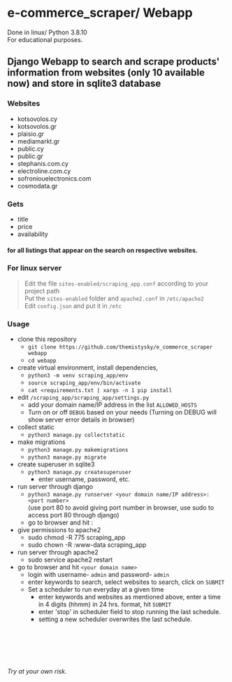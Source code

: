 # e-commerce_scraper/ Webapp  
Done in linux/ Python 3.8.10  
For educational purposes.

## Django Webapp to search and scrape products' information from websites (only 10 available now) and store in sqlite3 database 

### Websites
  - kotsovolos.cy
  - kotsovolos.gr
  - plaisio.gr
  - mediamarkt.gr
  - public.cy
  - public.gr
  - stephanis.com.cy
  - electroline.com.cy
  - sofroniouelectronics.com
  - cosmodata.gr
  
### Gets
  - title
  - price
  - availability
#### for all listings that appear on the search on respective websites.  


### For linux server
   > Edit the file `sites-enabled/scraping_app.conf` according to your project path  
   > Put the `sites-enabled` folder and `apache2.conf` in `/etc/apache2`  
   > Edit `config.json` and put it in `/etc`  

### Usage 
- clone this repository 
  - `git clone https://github.com/themistysky/e_commerce_scraper webapp`
  - `cd webapp` 
- create virtual environment, install dependencies, 
  - `python3 -m venv scraping_app/env`
  - `source scraping_app/env/bin/activate`
  - `cat <requirements.txt | xargs -n 1 pip install` 
- edit `/scraping_app/scraping_app/settings.py`
  - add your domain name/IP address in the list `ALLOWED_HOSTS`
  - Turn on or off `DEBUG` based on your needs (Turning on DEBUG will show server error details in browser)
- collect static 
  - `python3 manage.py collectstatic` 
- make migrations 
  - `python3 manage.py makemigrations`
  - `python3 manage.py migrate`
- create superuser in sqlite3
  - `python3 manage.py createsuperuser`
    - enter username, password, etc.
- run server through django
  - `python3 manage.py runserver <your domain name/IP address>: <port number>`  
  (use port 80 to avoid giving port number in browser, use sudo to access port 80 through django)
  - go to browser and hit <your domain name>:<port number>
- give permissions to apache2 
  - sudo chmod -R 775 scraping_app
  - sudo chown -R :www-data scraping_app
- run server through apache2
  - sudo service apache2 restart  
- go to browser and hit `<your domain name>` 
  - login with username- `admin` and password- `admin` 
  - enter keywords to search, select websites to search, click on `SUBMIT` 
  - Set a scheduler to run everyday at a given time  
    - enter keywords and websites as mentioned above, enter a time in 4 digits (hhmm) in 24 hrs. format, hit `SUBMIT`
    - enter 'stop' in scheduler field to stop running the last schedule.
    - setting a new scheduler overwrites the last schedule.
 
 
<br>  
<br>  
<br>  
<br> 

  ###### <i>Try at your own risk.</i>
